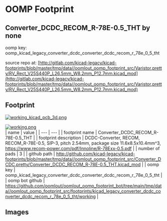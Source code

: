 # OOMP Footprint  
## Converter_DCDC_RECOM_R-78E-0.5_THT  by none  
  
oomp key: oomp_kicad_legacy_converter_dcdc_converter_dcdc_recom_r_78e_0_5_tht  
  
source repo at: [http://gitlab.com/kicad-legacy/kicad-footprints/blob/master/tmp/data//oomlout_oomp_footprint_src/Varistor.pretty/RV_Rect_V25S440P_L26.5mm_W8.2mm_P12.7mm.kicad_mod](http://gitlab.com/kicad-legacy/kicad-footprints/blob/master/tmp/data//oomlout_oomp_footprint_src/Varistor.pretty/RV_Rect_V25S440P_L26.5mm_W8.2mm_P12.7mm.kicad_mod)  
## Footprint  
  
[![working_kicad_pcb_3d.png](working_kicad_pcb_3d_600.png)](working_kicad_pcb_3d.png)  
  
[![working.png](working_600.png)](working.png)  
| name | value | 
| --- | --- | 
| footprint name | Converter_DCDC_RECOM_R-78E-0.5_THT | 
| footprint description | DCDC-Converter, RECOM, RECOM_R-78E-0.5, SIP-3, pitch 2.54mm, package size 11.6x8.5x10.4mm^3, https://www.recom-power.com/pdf/Innoline/R-78Exx-0.5.pdf | 
| number of pads | 3 | 
| github path | http://github.com/kicad-legacy/kicad-footprints/blob/master/tmp/data//oomlout_oomp_footprint_src/Converter_DCDC.pretty/Converter_DCDC_RECOM_R-78E-0.5_THT.kicad_mod | 
| oomp key | oomp_kicad_legacy_converter_dcdc_converter_dcdc_recom_r_78e_0_5_tht | 
| oomp bot github | https://github.com/oomlout/oomlout_oomp_footprint_bot/tree/main/tmp/data//oomlout_oomp_footprint_src/footprints/kicad_legacy_converter_dcdc_converter_dcdc_recom_r_78e_0_5_tht/working | 
## Images  
